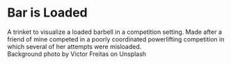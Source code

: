 # Bar is Loaded
A trinket to visualize a loaded barbell in a competition setting.  Made after a friend of mine competed in a poorly coordinated powerlifting competition in which several of her attempts were misloaded.
<br>
Background photo by Victor Freitas on Unsplash